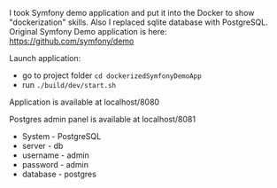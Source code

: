 I took Symfony demo application and put it into the Docker to show "dockerization" skills.
Also I replaced sqlite database with PostgreSQL.
Original Symfony Demo application is here: https://github.com/symfony/demo
     
Launch application:
* go to project folder ```cd dockerizedSymfonyDemoApp```
* run ```./build/dev/start.sh```
 

Application is available at localhost/8080

Postgres admin panel is available at
localhost/8081
 * System - PostgreSQL
 * server - db
 * username - admin
 * password - admin
 * database - postgres
